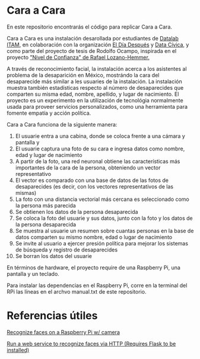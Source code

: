 # Cara a Cara

En este repositorio encontrarás el código para replicar Cara a Cara. 

Cara a Cara es una instalación desarollada por estudiantes de [Datalab ITAM](datalabitam.com), en colaboración con la organización [El Día Después](https://eldiadespues.mx/) y [Data Cívica](https://datacivica.org), y como parte del proyecto de tesis de Rodolfo Ocampo, inspirada en el proyecto ["Nivel de Confianza" de Rafael Lozano-Hemmer.](https://www.lozano-hemmer.com/level_of_confidence.php) 

A través de reconocimiento facial, la instalación acerca a los asistentes al problema de la desaparición en México, mostrándo la cara del desaparecide más similar a les usuaries de la instalación. La instalación muestra también estadísticas respecto al número de desaparecides que comparten su misma edad, nombre, apellido, y lugar de nacimiento. El proyecto es un experimento en la utilización de tecnológia normalmente usada para proveer servicios personalizados, como una herramienta para fomente empatía y acción política. 

Cara a Cara funciona de la siguiente manera:

1. El usuarie entra a una cabina, donde se coloca frente a una cámara y pantalla y 
2. El usuarie captura una foto de su cara e ingresa datos como nombre, edad y lugar de nacimiento
2. A partir de la foto, una red neuronal obtiene las características más importantes de la cara de la persona, obteniendo un vector representativo
3. El vector es comparado con una base de datos de las fotos de desaparecides (es decir, con los vectores representativos de las mismas)
4. La foto con una distancia vectorial más cercana es seleccionado como la persona más parecida
5. Se obtienen los datos de la persona desaparecida
6. Se coloca la foto del usuarie y sus datos, junto con la foto y los datos de la persona desaparecida
7. Se muestra al usuarie un resumen sobre cuantas personas en la base de datos comparten su mismo nombre, edad o lugar de nacimiento
8. Se invite al usuario a ejercer presión política para mejorar los sistemas de búsqueda y registro de desaparecides
9. Se borran los datos del usuarie

En términos de hardware, el proyecto require de una Raspberry Pi, una pantalla y un teclado. 

Para instalar las dependencias en el Raspberry Pi, corre en la terminal del RPi las líneas en el archvo manual.txt de este repositorio.

# Referencias útiles
[Recognize faces on a Raspberry Pi w/ camera](https://github.com/ageitgey/face_recognition/blob/master/examples/facerec_on_raspberry_pi.py)

[Run a web service to recognize faces via HTTP (Requires Flask to be installed)](https://github.com/ageitgey/face_recognition/blob/master/examples/web_service_example.py)
